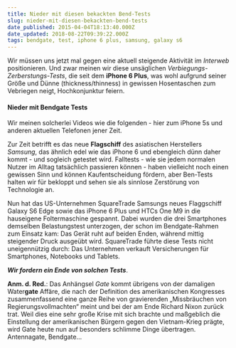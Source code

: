 ```yaml
---
title: Nieder mit diesen bekackten Bend-Tests
slug: nieder-mit-diesen-bekackten-bend-tests
date_published: 2015-04-04T18:13:40.000Z
date_updated: 2018-08-22T09:39:22.000Z
tags: bendgate, test, iphone 6 plus, samsung, galaxy s6
---
```


Wir müssen uns jetzt mal gegen eine aktuell steigende Aktivität im *Interweb* positionieren. Und zwar meinen wir diese unsäglichen *Verbiegungs-Zerberstungs-Tests*, die seit dem **iPhone 6 Plus**, was wohl aufgrund seiner Größe und Dünne (thickness/thinness) in gewissen Hosentaschen zum Vebriegen neigt, Hochkonjunktur feiern. 

#### Nieder mit Bendgate Tests

Wir meinen solcherlei Videos wie die folgenden - hier zum iPhone 5s und anderen aktuellen Telefonen jener Zeit.

Zur Zeit betrifft es das neue **Flagschiff** des asiatischen Herstellers *Samsung*, das ähnlich edel wie das iPhone 6 und ebengleich dünn daher kommt - und sogleich getestet wird. Falltests - wie sie jedem normalen Nutzer im Alltag tatsächlich passieren können - haben vielleicht noch einen gewissen Sinn und können Kaufentscheidung fördern, aber Ben-Tests halten wir für bekloppt und sehen sie als sinnlose Zerstörung von Technologie an.

Nun hat das US-Unternehmen SquareTrade Samsungs neues Flaggschiff Galaxy S6 Edge sowie das iPhone 6 Plus und HTCs One M9 in die hauseigene Foltermaschine gespannt. Dabei wurden die drei Smartphones demselben Belastungstest unterzogen, der schon im Bendgate-Rahmen zum Einsatz kam: Das Gerät ruht auf beiden Enden, während mittig steigender Druck ausgeübt wird. SquareTrade führte diese Tests nicht uneigennützig durch: Das Unternehmen verkauft Versicherungen für Smartphones, Notebooks und Tablets.

***Wir fordern ein Ende von solchen Tests***.

**Anm. d. Red.**: Das Anhängsel *Gate* kommt übrigens von der damaligen Water**gate** Affäre, die nach der Definition des amerikanischen Kongresses zusammenfassend eine ganze Reihe von gravierenden „Missbräuchen von Regierungsvollmachten“ meint und bei der am Ende Richard Nixon zurück trat. Weil dies eine sehr große Krise mit sich brachte und maßgeblich die Einstellung der amerikanischen Bürgern gegen den Vietnam-Krieg prägte, wird Gate heute nun auf besonders schlimme Dinge übertragen. Antennagate, Bendgate…
